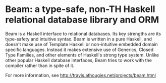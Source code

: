 # Beam: a type-safe, non-TH Haskell relational database library and ORM

Beam is a Haskell interface to relational databases. Its key strengths are its type-safety and intuitive syntax.
Beam is written in a pure Haskell, and doesn't make use of Template Haskell or non-intuitive embedded domain specific languages.
Instead it makes extensive use of Generics, Closed Type Families, and other elements of Haskell's strong type system.
Unlike other popular Haskell database interfaces, Beam tries to work with the compiler rather than in spite of it.

For more information, see http://travis.athougies.net/projects/beam.html
